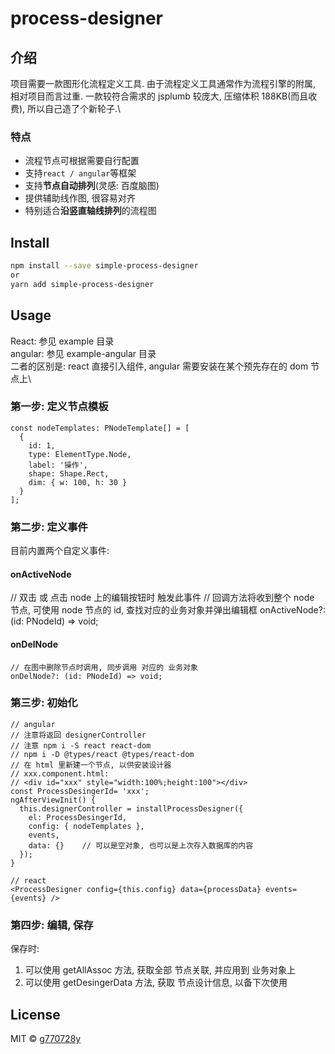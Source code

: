 # process-designer

## 介绍

项目需要一款图形化流程定义工具. 由于流程定义工具通常作为流程引擎的附属, 相对项目而言过重. 一款较符合需求的 jsplumb 较庞大, 压缩体积 188KB(而且收费), 所以自己造了个新轮子.\

### 特点

- 流程节点可根据需要自行配置
- 支持`react / angular`等框架
- 支持**节点自动排列**(灵感: 百度脑图)
- 提供辅助线作图, 很容易对齐
- 特别适合**沿竖直轴线排列**的流程图

## Install

```bash
npm install --save simple-process-designer
or
yarn add simple-process-designer
```

## Usage

React: 参见 example 目录\
angular: 参见 example-angular 目录\
二者的区别是: react 直接引入组件, angular 需要安装在某个预先存在的 dom 节点上\

### 第一步: 定义节点模板

    const nodeTemplates: PNodeTemplate[] = [
      {
        id: 1,
        type: ElementType.Node,
        label: '操作',
        shape: Shape.Rect,
        dim: { w: 100, h: 30 }
      }
    ];

### 第二步: 定义事件

目前内置两个自定义事件:

#### onActiveNode

// 双击 或 点击 node 上的编辑按钮时 触发此事件
// 回调方法将收到整个 node 节点, 可使用 node 节点的 id, 查找对应的业务对象并弹出编辑框
onActiveNode?: (id: PNodeId) => void;

#### onDelNode

    // 在图中删除节点时调用, 同步调用 对应的 业务对象
    onDelNode?: (id: PNodeId) => void;

### 第三步: 初始化

    // angular
    // 注意将返回 designerController
    // 注意 npm i -S react react-dom
    // npm i -D @types/react @types/react-dom
    // 在 html 里新建一个节点, 以供安装设计器
    // xxx.component.html:
    // <div id="xxx" style="width:100%;height:100"></div>
    const ProcessDesingerId= 'xxx';
    ngAfterViewInit() {
      this.designerController = installProcessDesigner({
        el: ProcessDesingerId,
        config: { nodeTemplates },
        events,
        data: {}    // 可以是空对象, 也可以是上次存入数据库的内容
      });
    }

    // react
    <ProcessDesigner config={this.config} data={processData} events={events} />

### 第四步: 编辑, 保存

保存时:

1. 可以使用 getAllAssoc 方法, 获取全部 节点关联, 并应用到 业务对象上
2. 可以使用 getDesingerData 方法, 获取 节点设计信息, 以备下次使用

## License

MIT © [g770728y](https://github.com/g770728y)
